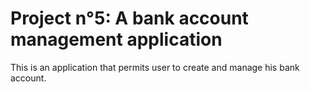 # Project n°5: A bank account management application

This is an application that permits user to create and manage his bank account.
